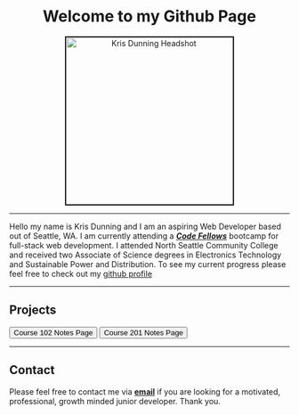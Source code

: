 <h1 style="text-align:center"> Welcome to my Github Page </h1>

<div class="headshot" style="text-align:center">
<img src="https://user-images.githubusercontent.com/87045563/165160299-f951a5df-37ea-48d6-90d0-92d2036feb6f.JPG" width="300" height="300" border="2" 
alt= "Kris Dunning Headshot">  
</div>

******

Hello my name is Kris Dunning and I am an aspiring Web Developer based out of Seattle, WA. I am currently attending a [***Code Fellows***](https://codefellows.org "Code Fellows Home Page") bootcamp for full-stack web development. I attended North Seattle Community College and received two Associate of Science degrees in Electronics 
Technology and Sustainable Power and Distribution. To see my current progress please feel free to check out my [github profile](https://github.com/KrisDunning "Kris Dunning's github profile")

******

## Projects  

<Div>  
  <button onClick="window.location.href='https://krisdunning.github.io/reading-notes/Code102Notes.html';">Course 102 Notes Page</button>  
  <button onClick="window.location.href='https://krisdunning.github.io/201/READ01-IntoHTMLAndJS.html;">Course 201 Notes Page</button>  
</Div>

******

## Contact

Please feel free to contact me via <a href= "mailto: dunning.kris@gmail.com">**email**</a> if you are looking for a motivated, professional, growth 
minded junior developer. Thank you.
